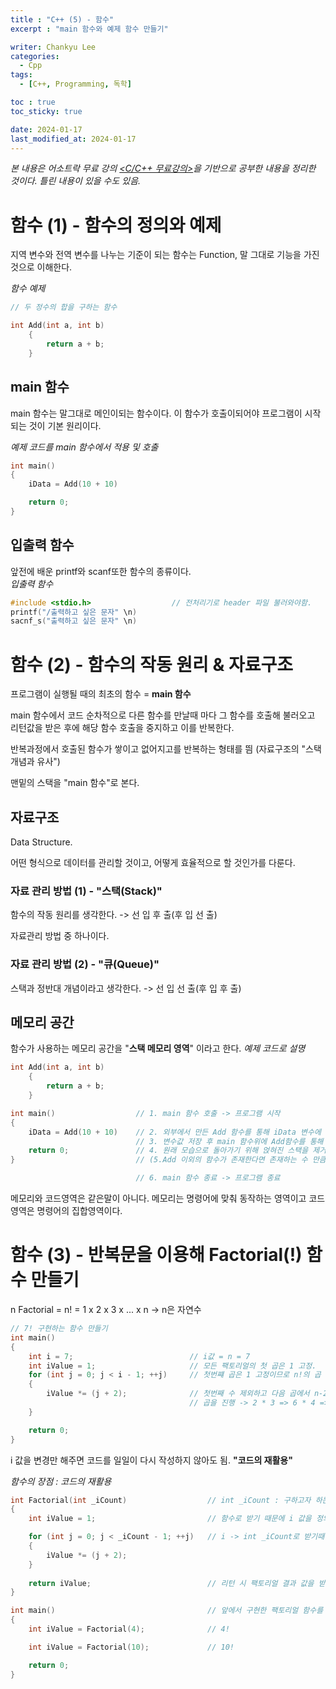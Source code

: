 ```yaml
---
title : "C++ (5) - 함수"
excerpt : "main 함수와 예제 함수 만들기"

writer: Chankyu Lee
categories: 
  - Cpp
tags:   
  - [C++, Programming, 독학]

toc : true 
toc_sticky: true

date: 2024-01-17
last_modified_at: 2024-01-17
---
```


*본 내용은 어소트락 무료 강의 [<C/C++ 무료강의>](https://youtube.com/playlist?list=PL4SIC1d_ab-aOxWPucn31NHkQvNPHK1D1&si=6MBoz7-uiAULrHoQ "어소트락 게임아카데미 Youtube 재생목록 - C/C++ 무료강의")을 기반으로 공부한 내용을 정리한 것이다. 틀린 내용이 있을 수도 있음.*

# 함수 (1) - 함수의 정의와 예제
지역 변수와 전역 변수를 나누는 기준이 되는 함수는 Function, 말 그대로 기능을 가진 것으로 이해한다.

*함수 예제*
```cpp
// 두 정수의 합을 구하는 함수

int Add(int a, int b)
    {
        return a + b;
    }
```

## main 함수
main 함수는 말그대로 메인이되는 함수이다. 이 함수가 호출이되어야 프로그램이 시작되는 것이 기본 원리이다.

*예제 코드를 main 함수에서 적용 및 호출*
```cpp
int main()
{
    iData = Add(10 + 10)

    return 0;
}
```

## 입출력 함수
앞전에 배운 printf와 scanf또한 함수의 종류이다.
<br>*입출력 함수*
```cpp
#include <stdio.h>                  // 전처리기로 header 파일 불러와야함.
printf("/출력하고 싶은 문자" \n)
sacnf_s("출력하고 싶은 문자" \n)
```

# 함수 (2) - 함수의 작동 원리 & 자료구조
프로그램이 실행될 때의 최초의 함수 = **main 함수**

main 함수에서 코드 순차적으로 다른 함수를 만날때 마다 그 함수를 호출해 불러오고 리턴값을 받은 후에 해당 함수 호출을 중지하고 이를 반복한다.

반복과정에서 호출된 함수가 쌓이고 없어지고를 반복하는 형태를 띔 (자료구조의 "스택 개념과 유사")

맨밑의 스택을 "main 함수"로 본다.

## 자료구조

Data Structure. 

어떤 형식으로 데이터를 관리할 것이고, 어떻게 효율적으로 할 것인가를 다룬다.

### 자료 관리 방법 (1) - "스택(Stack)"
함수의 작동 원리를 생각한다. -> 선 입 후 출(후 입 선 출)

자료관리 방법 중 하나이다.


### 자료 관리 방법 (2) - "큐(Queue)" 
스택과 정반대 개념이라고 생각한다. -> 선 입 선 출(후 입 후 출)

## 메모리 공간
함수가 사용하는 메모리 공간을 "**스택 메모리 영역**" 이라고 한다.
*예제 코드로 설명*
```cpp
int Add(int a, int b)
    {
        return a + b;
    }

int main()                  // 1. main 함수 호출 -> 프로그램 시작  
{                           
    iData = Add(10 + 10)    // 2. 외부에서 만든 Add 함수를 통해 iData 변수에 20이라는 값 저장
                            // 3. 변수값 저장 후 main 함수위에 Add함수를 통해 1스택이 쌓였다.
    return 0;               // 4. 원래 모습으로 돌아가기 위해 얹혀진 스택을 제거하는 return값 저장
}                           // (5.Add 이외의 함수가 존재한다면 존재하는 수 만큼 위 과정 반복)

                            // 6. main 함수 종료 -> 프로그램 종료
```

메모리와 코드영역은 같은말이 아니다. 메모리는 명령어에 맞춰 동작하는 영역이고 코드영역은 명령어의 집합영역이다. 

# 함수 (3) - 반복문을 이용해 Factorial(!) 함수 만들기  
n Factorial = n! = 1 x 2 x 3 x ... x n      -> n은 자연수
```cpp
// 7! 구현하는 함수 만들기 
int main()
{
    int i = 7;                          // i값 = n = 7 
    int iValue = 1;                     // 모든 팩토리얼의 첫 곱은 1 고정.
    for (int j = 0; j < i - 1; ++j)     // 첫번쨰 곱은 1 고정이므로 n!의 곱 횟수 = n - 1회
    {
        iValue *= (j + 2);              // 첫번째 수 제외하고 다음 곱에서 n-2번째 숫자와 
                                        // 곱을 진행 -> 2 * 3 => 6 * 4 => 24 * 5 => .. => (n - 1)! * (n + 2)
    } 

    return 0;
}
```
i 값을 변경만 해주면 코드를 일일이 다시 작성하지 않아도 됨. **"코드의 재활용"**

*함수의 장점 : 코드의 재활용*
```cpp
int Factorial(int _iCount)                  // int _iCount : 구하고자 하는 수 (n)
{
    int iValue = 1;                         // 함수로 받기 때문에 i 값을 정의 X

    for (int j = 0; j < _iCount - 1; ++j)   // i -> int _iCount로 받기때문에
    {
        iValue *= (j + 2);              
    }
    
    return iValue;                          // 리턴 시 팩토리얼 결과 값을 받는다.
}

int main()                                  // 앞에서 구현한 팩토리얼 함수를 main 함수에서 호출
{
    int iValue = Factorial(4);              // 4!

    int iValue = Factorial(10);             // 10!

    return 0;
}
```

